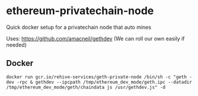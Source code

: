 # ethereum-privatechain-node
Quick docker setup for a privatechain node that auto mines

Uses: https://github.com/amacneil/gethdev (We can roll our own easily if needed)

## Docker
`docker run gcr.io/rehive-services/geth-private-node /bin/sh -c "geth -dev -rpc & gethdev --ipcpath /tmp/ethereum_dev_mode/geth.ipc --datadir /tmp/ethereum_dev_mode/geth/chaindata js /usr/gethdev.js" -d`
